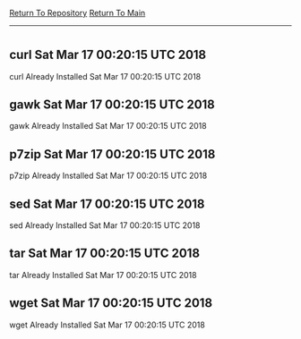 [Return To Repository](https://github.com/deathbybandaid/piholeparser/)
[Return To Main](https://github.com/deathbybandaid/piholeparser/blob/master/RecentRunLogs/Mainlog.md)
____________________________________
# 
## curl Sat Mar 17 00:20:15 UTC 2018
curl Already Installed Sat Mar 17 00:20:15 UTC 2018
## gawk Sat Mar 17 00:20:15 UTC 2018
gawk Already Installed Sat Mar 17 00:20:15 UTC 2018
## p7zip Sat Mar 17 00:20:15 UTC 2018
p7zip Already Installed Sat Mar 17 00:20:15 UTC 2018
## sed Sat Mar 17 00:20:15 UTC 2018
sed Already Installed Sat Mar 17 00:20:15 UTC 2018
## tar Sat Mar 17 00:20:15 UTC 2018
tar Already Installed Sat Mar 17 00:20:15 UTC 2018
## wget Sat Mar 17 00:20:15 UTC 2018
wget Already Installed Sat Mar 17 00:20:15 UTC 2018
